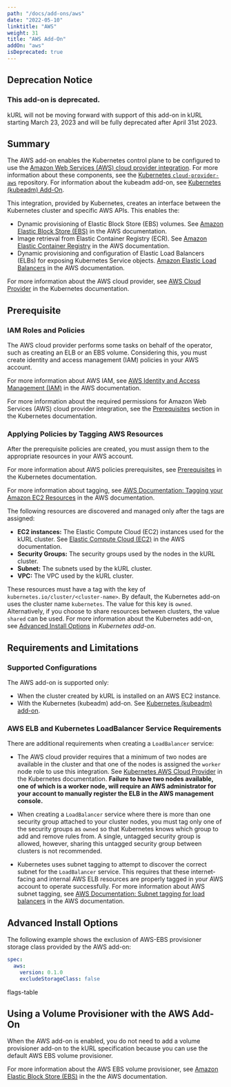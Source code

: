 ```yaml
---
path: "/docs/add-ons/aws"
date: "2022-05-10"
linktitle: "AWS"
weight: 31
title: "AWS Add-On"
addOn: "aws"
isDeprecated: true
---
```


## Deprecation Notice

### This add-on is deprecated.

kURL will not be moving forward with support of this add-on in kURL starting March 23, 2023 and will be fully deprecated after April 31st 2023.

## Summary

The AWS add-on enables the Kubernetes control plane to be configured to use the [Amazon Web Services (AWS) cloud provider integration](https://cloud-provider-aws.sigs.k8s.io/). For more information about these components, see the [Kubernetes `cloud-provider-aws`](https://github.com/kubernetes/cloud-provider-aws/#components) repository. For information about the kubeadm add-on, see [Kubernetes (kubeadm) Add-On](/docs/addon-ons/kubernetes).

This integration, provided by Kubernetes, creates an interface between the Kubernetes cluster and specific AWS APIs. This enables the:

- Dynamic provisioning of Elastic Block Store (EBS) volumes. See [Amazon Elastic Block Store (EBS)](https://aws.amazon.com/ebs/) in the AWS documentation.
- Image retrieval from Elastic Container Registry (ECR). See [Amazon Elastic Container Registry](https://aws.amazon.com/ecr/) in the AWS documentation.
- Dynamic provisioning and configuration of Elastic Load Balancers (ELBs) for exposing Kubernetes Service objects. [Amazon Elastic Load Balancers](https://aws.amazon.com/elasticloadbalancing/) in the AWS documentation.

For more information about the AWS cloud provider, see [AWS Cloud Provider](https://cloud-provider-aws.sigs.k8s.io/) in the Kubernetes documentation.

## Prerequisite
### IAM Roles and Policies
The AWS cloud provider performs some tasks on behalf of the operator, such as creating an ELB or an EBS volume. Considering this, you must create identity and access management (IAM) policies in your AWS account.

For more information about AWS IAM, see [AWS Identity and Access Management (IAM)](https://aws.amazon.com/iam/) in the AWS documentation. 

For more information about the required permissions for Amazon Web Services (AWS) cloud provider integration, see the [Prerequisites](https://kubernetes.github.io/cloud-provider-aws/prerequisites/) section in the Kubernetes documentation.

### Applying Policies by Tagging AWS Resources
After the prerequisite policies are created, you must assign them to the appropriate resources in your AWS account. 

For more information about AWS policies prerequisites, see [Prerequisites](https://kubernetes.github.io/cloud-provider-aws/prerequisites/) in the Kubernetes documentation. 

For more information about tagging, see [AWS Documentation: Tagging your Amazon EC2 Resources](https://docs.aws.amazon.com/AWSEC2/latest/UserGuide/Using_Tags.html) in the AWS documentation. 

The following resources are discovered and managed only after the tags are assigned: 

- **EC2 instances:**  The Elastic Compute Cloud (EC2) instances used for the kURL cluster. See [Elastic Compute Cloud (EC2)](https://aws.amazon.com/ec2/) in the AWS documentation.
- **Security Groups:** The security groups used by the nodes in the kURL cluster.
- **Subnet:** The subnets used by the kURL cluster. 
- **VPC:** The VPC used by the kURL cluster. 

These resources must have a tag with the key of `kubernetes.io/cluster/<cluster-name>`. By default, the Kubernetes add-on uses the cluster name `kubernetes`. The value for this key is `owned`. Alternatively, if you choose to share resources between clusters, the value `shared` can be used. For more information about the Kubernetes add-on, see [Advanced Install Options](https://kurl.sh/docs/add-ons/kubernetes#advanced-install-options) in _Kubernetes add-on_. 


## Requirements and Limitations
### Supported Configurations

The AWS add-on is supported only:

- When the cluster created by kURL is installed on an AWS EC2 instance.
- With the Kubernetes (kubeadm) add-on. See [Kubernetes (kubeadm) add-on](/docs/addon-ons/kubernetes).

### AWS ELB and Kubernetes LoadBalancer Service Requirements

There are additional requirements when creating a `LoadBalancer` service:

- The AWS cloud provider requires that a minimum of two nodes are available in the cluster and that one of the nodes is assigned the `worker` node role to use this integration. See [Kubernetes AWS Cloud Provider](https://cloud-provider-aws.sigs.k8s.io/) in the Kubernetes documentation. **Failure to have two nodes available, one of which is a worker node, will require an AWS administrator for your account to manually register the ELB in the AWS management console.**

- When creating a `LoadBalancer` service where there is more than one security group attached to your cluster nodes, you must tag only one of the security groups as `owned` so that Kubernetes knows which group to add and remove rules from. A single, untagged security group is allowed, however, sharing this untagged security group between clusters is not recommended.
 
- Kubernetes uses subnet tagging to attempt to discover the correct subnet for the `LoadBalancer` service. This requires that these internet-facing and internal AWS ELB resources are properly tagged in your AWS account to operate successfully. For more information about AWS subnet tagging, see [AWS Documentation: Subnet tagging for load balancers](https://docs.aws.amazon.com/eks/latest/userguide/load-balancing.html#subnet-tagging-for-load-balancers) in the AWS documentation.


## Advanced Install Options

The following example shows the exclusion of AWS-EBS provisioner storage class provided by the AWS add-on:

```yaml
spec:
  aws:
    version: 0.1.0
    excludeStorageClass: false
```

flags-table

## Using a Volume Provisioner with the AWS Add-On

When the AWS add-on is enabled, you do not need to add a volume provisioner add-on to the kURL specification because you can use the default AWS EBS volume provisioner.

For more information about the AWS EBS volume provisioner, see [Amazon Elastic Block Store (EBS)](https://aws.amazon.com/ebs/) in the the AWS documentation.
